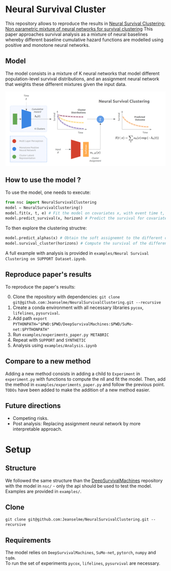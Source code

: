 # Neural Survival Cluster
This repository allows to reproduce the results in [Neural Survival Clustering: Non parametric mixture of neural networks for survival clustering](https://proceedings.mlr.press/v174/jeanselme22a/jeanselme22a.pdf)
This paper approaches survival analysis as a mixture of neural baselines whereby different baseline cumulative hazard functions are modelled using positive and monotone neural networks.

## Model
The model consists in a mixture of K neural networks that model different population-level survival distributions, and an assignment neural network that weights these different mixtures given the input data. 

![Model](./images/nsc.png)

## How to use the model ?
To use the model, one needs to execute:
```python
from nsc import NeuralSurvivalClustering
model = NeuralSurvivalClustering()
model.fit(x, t, e) # Fit the model on covariates x, with event time t, and event indicator e (e = 1 means event)
model.predict_survival(x, horizon) # Predict the survival for covariates x at a given horizon 
```

To then explore the clustering structre:
```python
model.predict_alphas(x) # Obtain the soft assignemnt to the different cluster
model.survival_cluster(horizons) # Compute the survival of the different clusters at different horizons
```

A full example with analysis is provided in `examples/Neural Survival Clustering on SUPPORT Dataset.ipynb`.

## Reproduce paper's results
To reproduce the paper's results:

0. Clone the repository with dependencies: `git clone git@github.com:Jeanselme/NeuralSurvivalClustering.git --recursive`
1. Create a conda environment with all necessary libraries `pycox`, `lifelines`, `pysurvival`.
2. Add path `export PYTHONPATH="$PWD:$PWD/DeepSurvivalMachines:$PWD/SuMo-net:$PYTHONPATH"`
3. Run `examples/experiments_paper.py METABRIC`
4. Repeat with `SUPPORT` and `SYNTHETIC`
5. Analysis using `examples/Analysis.ipynb`

## Compare to a new method
Adding a new method consists in adding a child to `Experiment` in `experiment.py` with functions to compute the nll and fit the model.
Then, add the method in `examples/experiments_paper.py` and follow the previous point. 
`TODOs` have been added to make the addition of a new method easier.

## Future directions
- Competing risks.
- Post analysis: Replacing assignment neural network by more interpretable approach.

# Setup
## Structure
We followed the same structure than the [DeepSurvivalMachines](https://github.com/autonlab/DeepSurvivalMachines) repository with the model in `nsc/` - only the api should be used to test the model. Examples are provided in `examples/`. 

## Clone
```
git clone git@github.com:Jeanselme/NeuralSurvivalClustering.git --recursive
```

## Requirements
The model relies on `DeepSurvivalMachines`, `SuMo-net`, `pytorch`, `numpy` and `tqdm`.  
To run the set of experiments `pycox`, `lifelines`, `pysurvival` are necessary.
